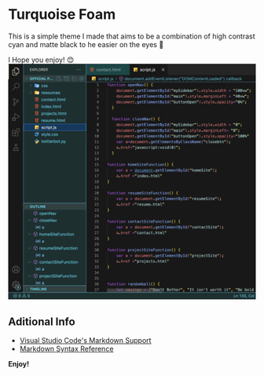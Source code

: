 # Turquoise Foam

This is a simple theme I made that aims to be a combination of high contrast cyan and matte black to he easier on the eyes 👀

I Hope you enjoy! 😊
![image desc](/small.png) 

## Aditional Info

* [Visual Studio Code's Markdown Support](http://code.visualstudio.com/docs/languages/markdown)
* [Markdown Syntax Reference](https://help.github.com/articles/markdown-basics/)

**Enjoy!**
